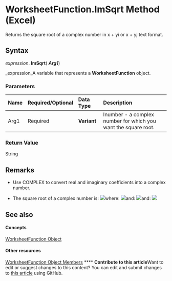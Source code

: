 
# WorksheetFunction.ImSqrt Method (Excel)

Returns the square root of a complex number in x + yi or x + yj text format.


## Syntax

 _expression_. **ImSqrt**( **_Arg1_**)

 _expression_A variable that represents a  **WorksheetFunction** object.


### Parameters



|**Name**|**Required/Optional**|**Data Type**|**Description**|
|:-----|:-----|:-----|:-----|
|Arg1|Required| **Variant**|Inumber - a complex number for which you want the square root.|

### Return Value

String


## Remarks




- Use COMPLEX to convert real and imaginary coefficients into a complex number.
    
- The square root of a complex number is:
![](..\images\awfimsq1_ZA06051168.gif)where: 
![](..\images\awfimsq2_ZA06051169.gif)and: 
![](..\images\awfimsq3_ZA06051170.gif)and: 
![](..\images\awfimar3_ZA06051155.gif)


    

## See also


#### Concepts


 [WorksheetFunction Object](7b1d5639-363d-632c-2cf0-2232562646b6.md)
#### Other resources


 [WorksheetFunction Object Members](6811ca87-4b53-0bff-88c9-30bf7497879a.md)
****   **Contribute to this article**Want to edit or suggest changes to this content? You can edit and submit changes to  [this article](https://github.com/jhershey00/VBA_Excel_Test/OpenXMLCon/articles/095ecba9-c987-8b58-f07e-d0f79436d650.md) using GitHub.


